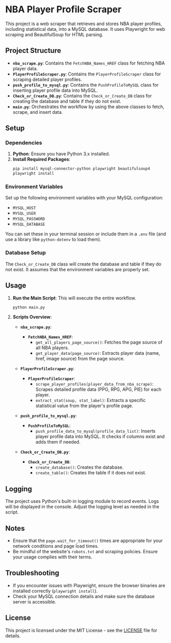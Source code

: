 # NBA Player Profile Scraper

This project is a web scraper that retrieves and stores NBA player profiles, including statistical data, into a MySQL database. It uses Playwright for web scraping and BeautifulSoup for HTML parsing.

## Project Structure

- **`nba_scrape.py`**: Contains the `FetchNBA_Names_HREF` class for fetching NBA player data.
- **`PlayerProfileScraper.py`**: Contains the `PlayerProfileScraper` class for scraping detailed player profiles.
- **`push_profile_to_mysql.py`**: Contains the `PushProfileToMySQL` class for inserting player profile data into MySQL.
- **`Check_or_Create_DB.py`**: Contains the `Check_or_Create_DB` class for creating the database and table if they do not exist.
- **`main.py`**: Orchestrates the workflow by using the above classes to fetch, scrape, and insert data.

## Setup

### Dependencies

1. **Python**: Ensure you have Python 3.x installed.
2. **Install Required Packages**:
    ```bash
    pip install mysql-connector-python playwright beautifulsoup4
    playwright install
    ```

### Environment Variables

Set up the following environment variables with your MySQL configuration:

- `MYSQL_HOST`
- `MYSQL_USER`
- `MYSQL_PASSWORD`
- `MYSQL_DATABASE`

You can set these in your terminal session or include them in a `.env` file (and use a library like `python-dotenv` to load them).

### Database Setup

The `Check_or_Create_DB` class will create the database and table if they do not exist. It assumes that the environment variables are properly set.

## Usage

1. **Run the Main Script**: This will execute the entire workflow.
    ```bash
    python main.py
    ```

2. **Scripts Overview**:

    - **`nba_scrape.py`**:
        - **`FetchNBA_Names_HREF`**: 
            - `get_all_players_page_source()`: Fetches the page source of all NBA players.
            - `get_player_data(page_source)`: Extracts player data (name, href, image source) from the page source.

    - **`PlayerProfileScraper.py`**:
        - **`PlayerProfileScraper`**:
            - `scrape_player_profiles(player_data_from_nba_scrape)`: Scrapes detailed profile data (PPG, RPG, APG, PIE) for each player.
            - `extract_stat(soup, stat_label)`: Extracts a specific statistical value from the player's profile page.

    - **`push_profile_to_mysql.py`**:
        - **`PushProfileToMySQL`**:
            - `push_profile_data_to_mysql(profile_data_list)`: Inserts player profile data into MySQL. It checks if columns exist and adds them if needed.

    - **`Check_or_Create_DB.py`**:
        - **`Check_or_Create_DB`**:
            - `create_database()`: Creates the database.
            - `create_table()`: Creates the table if it does not exist.

## Logging

The project uses Python's built-in logging module to record events. Logs will be displayed in the console. Adjust the logging level as needed in the script.

## Notes

- Ensure that the `page.wait_for_timeout()` times are appropriate for your network conditions and page load times.
- Be mindful of the website's `robots.txt` and scraping policies. Ensure your usage complies with their terms.

## Troubleshooting

- If you encounter issues with Playwright, ensure the browser binaries are installed correctly (`playwright install`).
- Check your MySQL connection details and make sure the database server is accessible.

## License

This project is licensed under the MIT License - see the [LICENSE](LICENSE) file for details.


